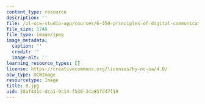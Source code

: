```yaml
---
content_type: resource
description: ''
file: /ol-ocw-studio-app/courses/6-450-principles-of-digital-communications-i-fall-2006/28af441cdca19c14f53034a85fd47f19_8.jpg
file_size: 1746
file_type: image/jpeg
image_metadata:
  caption: ''
  credit: ''
  image-alt: ''
learning_resource_types: []
license: https://creativecommons.org/licenses/by-nc-sa/4.0/
ocw_type: OCWImage
resourcetype: Image
title: 8.jpg
uid: 28af441c-dca1-9c14-f530-34a85fd47f19
---
```


